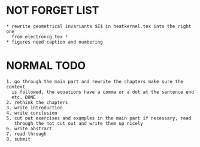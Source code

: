 # NOT FORGET LIST

    * rewrite geometrical invariants $E$ in heatkernel.tex into the right one
      from electroncg.tex !
    * figures need caption and numbering

# NORMAL TODO

    1. go through the main part and rewrite the chapters make sure the context
      is followed, the equations have a comma or a dot at the sentence end
      etc. DONE
    2. rethink the chapters
    3. write introduction
    4. write conclusion
    5. cut out exercises and examples in the main part if necessary, read
       through the not cut out and write them up nicely
    6. write abstract
    7. read through
    8. submit
